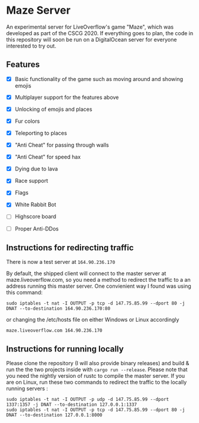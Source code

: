 # Maze Server

An experimental server for LiveOverflow's game "Maze", which was developed as part of the CSCG 2020. 
If everything goes to plan, the code in this repository will soon be run on a DigitalOcean server for everyone interested to try out.

## Features

- [x] Basic functionality of the game such as moving around and showing emojis
- [x] Multiplayer support for the features above
- [x] Unlocking of emojis and places
- [x] Fur colors
- [x] Teleporting to places
- [x] "Anti Cheat" for passing through walls
- [x] "Anti Cheat" for speed hax
- [x] Dying due to lava
- [x] Race support
- [x] Flags
- [x] White Rabbit Bot
- [ ] Highscore board
- [ ] Proper Anti-DDos


## Instructions for redirecting traffic

There is now a test server at `164.90.236.170`

By default, the shipped client will connect to the master server at maze.liveoverflow.com, so you need a method to redirect the traffic to a an address running this master server. One convienient way I found was using this command:

`sudo iptables -t nat -I OUTPUT -p tcp -d 147.75.85.99 --dport 80 -j DNAT --to-destination 164.90.236.170:80`

or changing the /etc/hosts file on either Windows or Linux accordingly

`maze.liveoverflow.com 164.90.236.170`

## Instructions for running locally

Please clone the repository (I will also provide binary releases) and build & run the the two projects inside with `cargo run --release`.
Please note that you need the nightly version of rustc to compile the master server.
If you are on Linux, run these two commands to redirect the traffic to the locally running servers :

`sudo iptables -t nat -I OUTPUT -p udp -d 147.75.85.99 --dport 1337:1357 -j DNAT --to-destination 127.0.0.1:1337`   
`sudo iptables -t nat -I OUTPUT -p tcp -d 147.75.85.99 --dport 80 -j DNAT --to-destination 127.0.0.1:8000`

